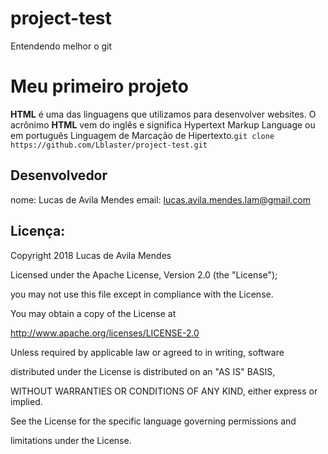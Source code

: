 # project-test
Entendendo melhor o git

# Meu primeiro projeto

**HTML** é uma das linguagens que utilizamos para desenvolver websites. O acrônimo **HTML** vem do inglês e significa Hypertext Markup Language ou em português Linguagem de Marcação de Hipertexto.`git clone https://github.com/Lblaster/project-test.git`
## Desenvolvedor
nome: Lucas de Avila Mendes
email: lucas.avila.mendes.lam@gmail.com

## Licença:
Copyright 2018 Lucas de Avila Mendes

Licensed under the Apache License, Version 2.0 (the "License");

you may not use this file except in compliance with the License.

You may obtain a copy of the License at

http://www.apache.org/licenses/LICENSE-2.0

Unless required by applicable law or agreed to in writing, software

distributed under the License is distributed on an "AS IS" BASIS,

WITHOUT WARRANTIES OR CONDITIONS OF ANY KIND, either express or implied.

See the License for the specific language governing permissions and

limitations under the License.



```


